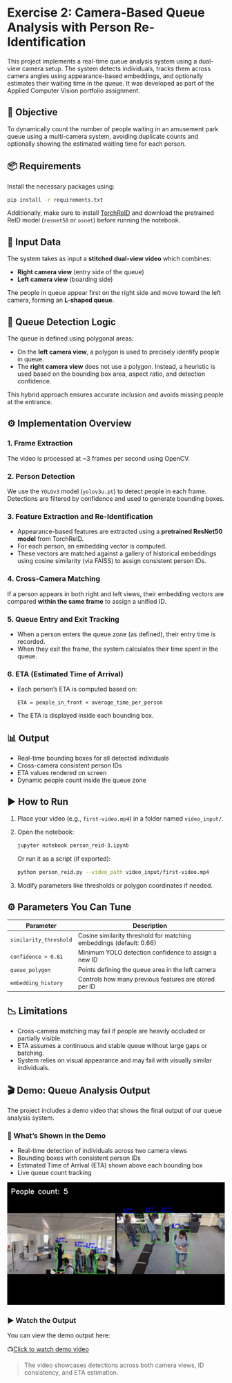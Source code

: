 # Exercise 2: Camera-Based Queue Analysis with Person Re-Identification

This project implements a real-time queue analysis system using a dual-view camera setup. The system detects individuals, tracks them across camera angles using appearance-based embeddings, and optionally estimates their waiting time in the queue. It was developed as part of the Applied Computer Vision portfolio assignment.

## 🎯 Objective

To dynamically count the number of people waiting in an amusement park queue using a multi-camera system, avoiding duplicate counts and optionally showing the estimated waiting time for each person.

## 📦 Requirements

Install the necessary packages using:

```bash
pip install -r requirements.txt
```

Additionally, make sure to install [TorchReID](https://github.com/KaiyangZhou/deep-person-reid) and download the pretrained ReID model (`resnet50` or `osnet`) before running the notebook.

## 🎥 Input Data

The system takes as input a **stitched dual-view video** which combines:

- **Right camera view** (entry side of the queue)
- **Left camera view** (boarding side)

The people in queue appear first on the right side and move toward the left camera, forming an **L-shaped queue**.

## 📐 Queue Detection Logic

The queue is defined using polygonal areas:

- On the **left camera view**, a polygon is used to precisely identify people in queue.
- The **right camera view** does not use a polygon. Instead, a heuristic is used based on the bounding box area, aspect ratio, and detection confidence.

This hybrid approach ensures accurate inclusion and avoids missing people at the entrance.

## ⚙️ Implementation Overview

### 1. Frame Extraction

The video is processed at ~3 frames per second using OpenCV.

### 2. Person Detection

We use the `YOLOv3` model (`yolov3u.pt`) to detect people in each frame. Detections are filtered by confidence and used to generate bounding boxes.

### 3. Feature Extraction and Re-Identification

- Appearance-based features are extracted using a **pretrained ResNet50 model** from TorchReID.
- For each person, an embedding vector is computed.
- These vectors are matched against a gallery of historical embeddings using cosine similarity (via FAISS) to assign consistent person IDs.

### 4. Cross-Camera Matching

If a person appears in both right and left views, their embedding vectors are compared **within the same frame** to assign a unified ID.

### 5. Queue Entry and Exit Tracking

- When a person enters the queue zone (as defined), their entry time is recorded.
- When they exit the frame, the system calculates their time spent in the queue.

### 6. ETA (Estimated Time of Arrival)

- Each person’s ETA is computed based on:

  ```
  ETA = people_in_front × average_time_per_person
  ```

- The ETA is displayed inside each bounding box.

## 📊 Output

- Real-time bounding boxes for all detected individuals
- Cross-camera consistent person IDs
- ETA values rendered on screen
- Dynamic people count inside the queue zone

## ▶️ How to Run

1. Place your video (e.g., `first-video.mp4`) in a folder named `video_input/`.

2. Open the notebook:

   ```bash
   jupyter notebook person_reid-3.ipynb
   ```

   Or run it as a script (if exported):

   ```bash
   python person_reid.py --video_path video_input/first-video.mp4
   ```

3. Modify parameters like thresholds or polygon coordinates if needed.

## ⚙️ Parameters You Can Tune

| Parameter             | Description                                                              |
|-----------------------|--------------------------------------------------------------------------|
| `similarity_threshold`| Cosine similarity threshold for matching embeddings (default: 0.66)      |
| `confidence > 0.81`   | Minimum YOLO detection confidence to assign a new ID                     |
| `queue_polygon`       | Points defining the queue area in the left camera                        |
| `embedding_history`   | Controls how many previous features are stored per ID                    |


## 📉 Limitations

- Cross-camera matching may fail if people are heavily occluded or partially visible.
- ETA assumes a continuous and stable queue without large gaps or batching.
- System relies on visual appearance and may fail with visually similar individuals.


## 🎬 Demo: Queue Analysis Output

The project includes a demo video that shows the final output of our queue analysis system.

### 🔹 What’s Shown in the Demo

- Real-time detection of individuals across two camera views
- Bounding boxes with consistent person IDs
- Estimated Time of Arrival (ETA) shown above each bounding box
- Live queue count tracking

![Queue Analysis Example](demo/example.jpeg)

### ▶️ Watch the Output

You can view the demo output here:

📺[Click to watch demo video](https://drive.google.com/file/d/1Xa0DWALDKdux5ZkKsz8OaU9aKi-fAnhO/view?usp=sharing)

> The video showcases detections across both camera views, ID consistency, and ETA estimation.
